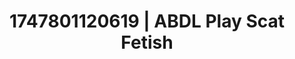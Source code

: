 ---
categories:
- Bukkake
- Threesome action
- Mindful kink
- Hand over mouth play
- Anime
image: /assets/images/1747801120619.jpg
layout: post
seo:
  description: Featured content with high-quality ABDL Play, Scat Fetish. HD images
    available.
  keywords: ABDL Play, Scat Fetish
  og_image: /assets/images/1747801120619.jpg
  schema_type: VisualArtwork
tags:
- ABDL Play
- Scat Fetish
- '#1747801120619'
title: 1747801120619 | ABDL Play Scat Fetish
---